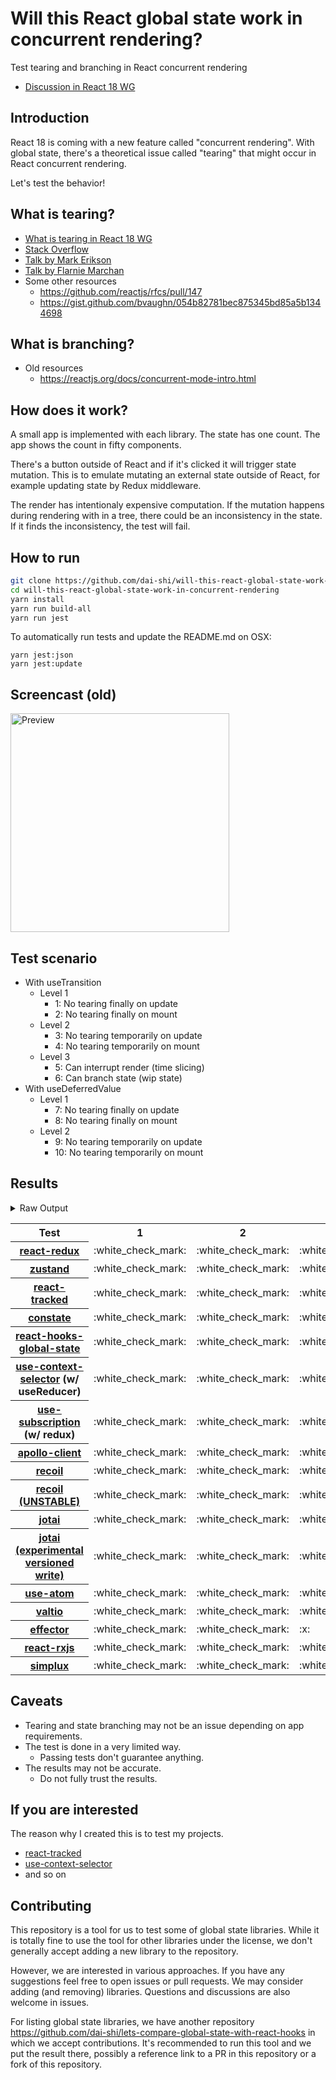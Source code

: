 # Will this React global state work in concurrent rendering?

Test tearing and branching in React concurrent rendering

- [Discussion in React 18 WG](https://github.com/reactwg/react-18/discussions/116)

## Introduction

React 18 is coming with a new feature called "concurrent rendering".
With global state, there's a theoretical issue called "tearing"
that might occur in React concurrent rendering.

Let's test the behavior!

## What is tearing?

- [What is tearing in React 18 WG](https://github.com/reactwg/react-18/discussions/69)
- [Stack Overflow](https://stackoverflow.com/questions/54891675/what-is-tearing-in-the-context-of-the-react-redux)
- [Talk by Mark Erikson](https://www.youtube.com/watch?v=yOZ4Ml9LlWE&t=933s)
- [Talk by Flarnie Marchan](https://www.youtube.com/watch?v=V1Ly-8Z1wQA&t=1079s)
- Some other resources
  - https://github.com/reactjs/rfcs/pull/147
  - https://gist.github.com/bvaughn/054b82781bec875345bd85a5b1344698

## What is branching?

- Old resources
  - https://reactjs.org/docs/concurrent-mode-intro.html

## How does it work?

A small app is implemented with each library.
The state has one count.
The app shows the count in fifty components.

There's a button outside of React and
if it's clicked it will trigger state mutation.
This is to emulate mutating an external state outside of React,
for example updating state by Redux middleware.

The render has intentionaly expensive computation.
If the mutation happens during rendering with in a tree,
there could be an inconsistency in the state.
If it finds the inconsistency, the test will fail.

## How to run

```bash
git clone https://github.com/dai-shi/will-this-react-global-state-work-in-concurrent-rendering.git
cd will-this-react-global-state-work-in-concurrent-rendering
yarn install
yarn run build-all
yarn run jest
```

To automatically run tests and update the README.md on OSX:
```
yarn jest:json
yarn jest:update
```

## Screencast (old)

<img src="https://user-images.githubusercontent.com/490574/61502196-ce109200-aa0d-11e9-9efc-6203545d367c.gif" alt="Preview" width="350" />

## Test scenario

- With useTransition
  - Level 1
    - 1: No tearing finally on update
    - 2: No tearing finally on mount
  - Level 2
    - 3: No tearing temporarily on update
    - 4: No tearing temporarily on mount
  - Level 3
    - 5: Can interrupt render (time slicing)
    - 6: Can branch state (wip state)
- With useDeferredValue
  - Level 1
    - 7: No tearing finally on update
    - 8: No tearing finally on mount
  - Level 2
    - 9: No tearing temporarily on update
    - 10: No tearing temporarily on mount

## Results

<details>
<summary>Raw Output</summary>

```
   With useTransition
     Level 1
       ✓ No tearing finally on update (8138 ms)
       ✓ No tearing finally on mount (4752 ms)
     Level 2
       ✓ No tearing temporarily on update (13087 ms)
       ✓ No tearing temporarily on mount (4672 ms)
     Level 3
       ✕ Can interrupt render (time slicing) (8071 ms)
       ✕ Can branch state (wip state) (6785 ms)
   With useDeferredValue
     Level 1
       ✓ No tearing finally on update (9797 ms)
       ✓ No tearing finally on mount (4674 ms)
     Level 2
       ✓ No tearing temporarily on update (14714 ms)
       ✓ No tearing temporarily on mount (4599 ms)
 zustand
   With useTransition
     Level 1
       ✓ No tearing finally on update (8054 ms)
       ✓ No tearing finally on mount (4687 ms)
     Level 2
       ✓ No tearing temporarily on update (13015 ms)
       ✓ No tearing temporarily on mount (4596 ms)
     Level 3
       ✕ Can interrupt render (time slicing) (8004 ms)
       ✕ Can branch state (wip state) (6680 ms)
   With useDeferredValue
     Level 1
       ✓ No tearing finally on update (9702 ms)
       ✓ No tearing finally on mount (4684 ms)
     Level 2
       ✓ No tearing temporarily on update (14707 ms)
       ✓ No tearing temporarily on mount (4652 ms)
 react-tracked
   With useTransition
     Level 1
       ✓ No tearing finally on update (5605 ms)
       ✓ No tearing finally on mount (15538 ms)
     Level 2
       ✓ No tearing temporarily on update (8703 ms)
       ✓ No tearing temporarily on mount (15466 ms)
     Level 3
       ✓ Can interrupt render (time slicing) (3705 ms)
       ✓ Can branch state (wip state) (8309 ms)
   With useDeferredValue
     Level 1
       ✓ No tearing finally on update (15512 ms)
       ✓ No tearing finally on mount (8594 ms)
     Level 2
       ✓ No tearing temporarily on update (19621 ms)
       ✓ No tearing temporarily on mount (8517 ms)
 constate
   With useTransition
     Level 1
       ✓ No tearing finally on update (4698 ms)
       ✓ No tearing finally on mount (9605 ms)
     Level 2
       ✓ No tearing temporarily on update (8688 ms)
       ✓ No tearing temporarily on mount (8475 ms)
     Level 3
       ✓ Can interrupt render (time slicing) (3704 ms)
       ✓ Can branch state (wip state) (5235 ms)
   With useDeferredValue
     Level 1
       ✓ No tearing finally on update (9684 ms)
       ✓ No tearing finally on mount (5728 ms)
     Level 2
       ✓ No tearing temporarily on update (14723 ms)
       ✓ No tearing temporarily on mount (5641 ms)
 react-hooks-global-state
   With useTransition
     Level 1
       ✓ No tearing finally on update (5618 ms)
       ✓ No tearing finally on mount (9541 ms)
     Level 2
       ✓ No tearing temporarily on update (8702 ms)
       ✕ No tearing temporarily on mount (8467 ms)
     Level 3
       ✓ Can interrupt render (time slicing) (3705 ms)
       ✕ Can branch state (wip state) (10119 ms)
   With useDeferredValue
     Level 1
       ✓ No tearing finally on update (11350 ms)
       ✓ No tearing finally on mount (5728 ms)
     Level 2
       ✓ No tearing temporarily on update (15425 ms)
       ✕ No tearing temporarily on mount (5628 ms)
 use-context-selector
   With useTransition
     Level 1
       ✓ No tearing finally on update (5593 ms)
       ✓ No tearing finally on mount (13622 ms)
     Level 2
       ✓ No tearing temporarily on update (8767 ms)
       ✓ No tearing temporarily on mount (15534 ms)
     Level 3
       ✓ Can interrupt render (time slicing) (3747 ms)
       ✓ Can branch state (wip state) (8329 ms)
   With useDeferredValue
     Level 1
       ✓ No tearing finally on update (15532 ms)
       ✓ No tearing finally on mount (6602 ms)
     Level 2
       ✓ No tearing temporarily on update (19522 ms)
       ✓ No tearing temporarily on mount (6450 ms)
 use-subscription
   With useTransition
     Level 1
       ✓ No tearing finally on update (5624 ms)
       ✓ No tearing finally on mount (9551 ms)
     Level 2
       ✓ No tearing temporarily on update (8715 ms)
       ✕ No tearing temporarily on mount (9489 ms)
     Level 3
       ✓ Can interrupt render (time slicing) (3705 ms)
       ✕ Can branch state (wip state) (10175 ms)
   With useDeferredValue
     Level 1
       ✓ No tearing finally on update (11328 ms)
       ✓ No tearing finally on mount (5739 ms)
     Level 2
       ✓ No tearing temporarily on update (15430 ms)
       ✕ No tearing temporarily on mount (5627 ms)
 apollo-client
   With useTransition
     Level 1
       ✓ No tearing finally on update (8097 ms)
       ✓ No tearing finally on mount (6065 ms)
     Level 2
       ✓ No tearing temporarily on update (13024 ms)
       ✕ No tearing temporarily on mount (5640 ms)
     Level 3
       ✕ Can interrupt render (time slicing) (8064 ms)
       ✕ Can branch state (wip state) (6731 ms)
   With useDeferredValue
     Level 1
       ✓ No tearing finally on update (8508 ms)
       ✓ No tearing finally on mount (5504 ms)
     Level 2
       ✓ No tearing temporarily on update (10592 ms)
       ✕ No tearing temporarily on mount (5459 ms)
 recoil
   With useTransition
     Level 1
       ✓ No tearing finally on update (8047 ms)
       ✓ No tearing finally on mount (4740 ms)
     Level 2
       ✓ No tearing temporarily on update (13005 ms)
       ✓ No tearing temporarily on mount (4672 ms)
     Level 3
       ✕ Can interrupt render (time slicing) (7997 ms)
       ✕ Can branch state (wip state) (6687 ms)
   With useDeferredValue
     Level 1
       ✓ No tearing finally on update (9739 ms)
       ✓ No tearing finally on mount (4710 ms)
     Level 2
       ✓ No tearing temporarily on update (14708 ms)
       ✓ No tearing temporarily on mount (4589 ms)
 recoil_UNSTABLE
   With useTransition
     Level 1
       ✓ No tearing finally on update (5599 ms)
       ✓ No tearing finally on mount (9550 ms)
     Level 2
       ✓ No tearing temporarily on update (8738 ms)
       ✕ No tearing temporarily on mount (8482 ms)
     Level 3
       ✓ Can interrupt render (time slicing) (3751 ms)
       ✕ Can branch state (wip state) (10232 ms)
   With useDeferredValue
     Level 1
       ✓ No tearing finally on update (11307 ms)
       ✓ No tearing finally on mount (5729 ms)
     Level 2
       ✓ No tearing temporarily on update (15443 ms)
       ✕ No tearing temporarily on mount (6622 ms)
 jotai
   With useTransition
     Level 1
       ✓ No tearing finally on update (6647 ms)
       ✓ No tearing finally on mount (11549 ms)
     Level 2
       ✓ No tearing temporarily on update (9735 ms)
       ✕ No tearing temporarily on mount (11502 ms)
     Level 3
       ✓ Can interrupt render (time slicing) (4730 ms)
       ✕ Can branch state (wip state) (11255 ms)
   With useDeferredValue
     Level 1
       ✓ No tearing finally on update (16484 ms)
       ✓ No tearing finally on mount (12499 ms)
     Level 2
       ✓ No tearing temporarily on update (20583 ms)
       ✕ No tearing temporarily on mount (12466 ms)
 jotai-versioned-write
   With useTransition
     Level 1
       ✓ No tearing finally on update (5639 ms)
       ✓ No tearing finally on mount (9574 ms)
     Level 2
       ✓ No tearing temporarily on update (9726 ms)
       ✓ No tearing temporarily on mount (9496 ms)
     Level 3
       ✓ Can interrupt render (time slicing) (4733 ms)
       ✓ Can branch state (wip state) (6259 ms)
   With useDeferredValue
     Level 1
       ✓ No tearing finally on update (11537 ms)
       ✓ No tearing finally on mount (5749 ms)
     Level 2
       ✓ No tearing temporarily on update (15662 ms)
       ✓ No tearing temporarily on mount (6608 ms)
 use-atom
   With useTransition
     Level 1
       ✓ No tearing finally on update (6619 ms)
       ✓ No tearing finally on mount (13560 ms)
     Level 2
       ✓ No tearing temporarily on update (9691 ms)
       ✓ No tearing temporarily on mount (13505 ms)
     Level 3
       ✓ Can interrupt render (time slicing) (4736 ms)
       ✓ Can branch state (wip state) (9249 ms)
   With useDeferredValue
     Level 1
       ✓ No tearing finally on update (16624 ms)
       ✓ No tearing finally on mount (8526 ms)
     Level 2
       ✓ No tearing temporarily on update (20741 ms)
       ✓ No tearing temporarily on mount (6467 ms)
 valtio
   With useTransition
     Level 1
       ✓ No tearing finally on update (8046 ms)
       ✓ No tearing finally on mount (4720 ms)
     Level 2
       ✓ No tearing temporarily on update (13047 ms)
       ✓ No tearing temporarily on mount (4622 ms)
     Level 3
       ✕ Can interrupt render (time slicing) (8051 ms)
       ✕ Can branch state (wip state) (6690 ms)
   With useDeferredValue
     Level 1
       ✓ No tearing finally on update (9729 ms)
       ✓ No tearing finally on mount (4661 ms)
     Level 2
       ✓ No tearing temporarily on update (14722 ms)
       ✓ No tearing temporarily on mount (4693 ms)
 effector
   With useTransition
     Level 1
       ✓ No tearing finally on update (4628 ms)
       ✓ No tearing finally on mount (9613 ms)
     Level 2
       ✕ No tearing temporarily on update (8779 ms)
       ✕ No tearing temporarily on mount (9543 ms)
     Level 3
       ✓ Can interrupt render (time slicing) (3778 ms)
       ✕ Can branch state (wip state) (3034 ms)
   With useDeferredValue
     Level 1
       ✓ No tearing finally on update (9766 ms)
       ✓ No tearing finally on mount (5746 ms)
     Level 2
       ✓ No tearing temporarily on update (14783 ms)
       ✕ No tearing temporarily on mount (5682 ms)
 react-rxjs
   With useTransition
     Level 1
       ✓ No tearing finally on update (8091 ms)
       ✓ No tearing finally on mount (4740 ms)
     Level 2
       ✓ No tearing temporarily on update (13052 ms)
       ✓ No tearing temporarily on mount (4661 ms)
     Level 3
       ✕ Can interrupt render (time slicing) (8081 ms)
       ✕ Can branch state (wip state) (6764 ms)
   With useDeferredValue
     Level 1
       ✓ No tearing finally on update (9816 ms)
       ✓ No tearing finally on mount (4674 ms)
     Level 2
       ✓ No tearing temporarily on update (14729 ms)
       ✓ No tearing temporarily on mount (4606 ms)
 simplux
   With useTransition
     Level 1
       ✓ No tearing finally on update (4618 ms)
       ✓ No tearing finally on mount (9543 ms)
     Level 2
       ✓ No tearing temporarily on update (8713 ms)
       ✓ No tearing temporarily on mount (8487 ms)
     Level 3
       ✓ Can interrupt render (time slicing) (3670 ms)
       ✕ Can branch state (wip state) (10256 ms)
   With useDeferredValue
     Level 1
       ✓ No tearing finally on update (12225 ms)
       ✓ No tearing finally on mount (5744 ms)
     Level 2
       ✓ No tearing temporarily on update (14675 ms)
       ✓ No tearing temporarily on mount (5633 ms)

```
</details>

<table>
<tr><th>Test</th><th>1</th><th>2</th><th>3</th><th>4</th><th>5</th><th>6</th><th>7</th><th>8</th><th>9</th><th>10</th></tr>
	<tr>
		<th><a href="https://react-redux.js.org">react-redux</a></th>
		<td>:white_check_mark:</td>
		<td>:white_check_mark:</td>
		<td>:white_check_mark:</td>
		<td>:white_check_mark:</td>
		<td>:x:</td>
		<td>:x:</td>
		<td>:white_check_mark:</td>
		<td>:white_check_mark:</td>
		<td>:white_check_mark:</td>
		<td>:white_check_mark:</td>
	</tr>
	<tr>
		<th><a href="https://github.com/pmndrs/zustand">zustand</a></th>
		<td>:white_check_mark:</td>
		<td>:white_check_mark:</td>
		<td>:white_check_mark:</td>
		<td>:white_check_mark:</td>
		<td>:x:</td>
		<td>:x:</td>
		<td>:white_check_mark:</td>
		<td>:white_check_mark:</td>
		<td>:white_check_mark:</td>
		<td>:white_check_mark:</td>
	</tr>
	<tr>
		<th><a href="https://react-tracked.js.org">react-tracked</a></th>
		<td>:white_check_mark:</td>
		<td>:white_check_mark:</td>
		<td>:white_check_mark:</td>
		<td>:white_check_mark:</td>
		<td>:white_check_mark:</td>
		<td>:white_check_mark:</td>
		<td>:white_check_mark:</td>
		<td>:white_check_mark:</td>
		<td>:white_check_mark:</td>
		<td>:white_check_mark:</td>
	</tr>
	<tr>
		<th><a href="https://github.com/diegohaz/constate">constate</a></th>
		<td>:white_check_mark:</td>
		<td>:white_check_mark:</td>
		<td>:white_check_mark:</td>
		<td>:white_check_mark:</td>
		<td>:white_check_mark:</td>
		<td>:white_check_mark:</td>
		<td>:white_check_mark:</td>
		<td>:white_check_mark:</td>
		<td>:white_check_mark:</td>
		<td>:white_check_mark:</td>
	</tr>
	<tr>
		<th><a href="https://github.com/dai-shi/react-hooks-global-state">react-hooks-global-state</a></th>
		<td>:white_check_mark:</td>
		<td>:white_check_mark:</td>
		<td>:white_check_mark:</td>
		<td>:x:</td>
		<td>:white_check_mark:</td>
		<td>:x:</td>
		<td>:white_check_mark:</td>
		<td>:white_check_mark:</td>
		<td>:white_check_mark:</td>
		<td>:x:</td>
	</tr>
	<tr>
		<th><a href="https://github.com/dai-shi/use-context-selector">use-context-selector</a> (w/ useReducer)</th>
		<td>:white_check_mark:</td>
		<td>:white_check_mark:</td>
		<td>:white_check_mark:</td>
		<td>:white_check_mark:</td>
		<td>:white_check_mark:</td>
		<td>:white_check_mark:</td>
		<td>:white_check_mark:</td>
		<td>:white_check_mark:</td>
		<td>:white_check_mark:</td>
		<td>:white_check_mark:</td>
	</tr>
	<tr>
		<th><a href="https://github.com/facebook/react/tree/master/packages/use-subscription">use-subscription</a> (w/ redux)</th>
		<td>:white_check_mark:</td>
		<td>:white_check_mark:</td>
		<td>:white_check_mark:</td>
		<td>:x:</td>
		<td>:white_check_mark:</td>
		<td>:x:</td>
		<td>:white_check_mark:</td>
		<td>:white_check_mark:</td>
		<td>:white_check_mark:</td>
		<td>:x:</td>
	</tr>
	<tr>
		<th><a href="https://github.com/apollographql/apollo-client">apollo-client</a></th>
		<td>:white_check_mark:</td>
		<td>:white_check_mark:</td>
		<td>:white_check_mark:</td>
		<td>:x:</td>
		<td>:x:</td>
		<td>:x:</td>
		<td>:white_check_mark:</td>
		<td>:white_check_mark:</td>
		<td>:white_check_mark:</td>
		<td>:x:</td>
	</tr>
	<tr>
		<th><a href="https://recoiljs.org">recoil</a></th>
		<td>:white_check_mark:</td>
		<td>:white_check_mark:</td>
		<td>:white_check_mark:</td>
		<td>:white_check_mark:</td>
		<td>:x:</td>
		<td>:x:</td>
		<td>:white_check_mark:</td>
		<td>:white_check_mark:</td>
		<td>:white_check_mark:</td>
		<td>:white_check_mark:</td>
	</tr>
	<tr>
		<th><a href="https://recoiljs.org">recoil (UNSTABLE)</a></th>
		<td>:white_check_mark:</td>
		<td>:white_check_mark:</td>
		<td>:white_check_mark:</td>
		<td>:x:</td>
		<td>:white_check_mark:</td>
		<td>:x:</td>
		<td>:white_check_mark:</td>
		<td>:white_check_mark:</td>
		<td>:white_check_mark:</td>
		<td>:x:</td>
	</tr>
	<tr>
		<th><a href="https://github.com/pmndrs/jotai">jotai</a></th>
		<td>:white_check_mark:</td>
		<td>:white_check_mark:</td>
		<td>:white_check_mark:</td>
		<td>:x:</td>
		<td>:white_check_mark:</td>
		<td>:x:</td>
		<td>:white_check_mark:</td>
		<td>:white_check_mark:</td>
		<td>:white_check_mark:</td>
		<td>:x:</td>
	</tr>
	<tr>
		<th><a href="https://github.com/pmndrs/jotai">jotai (experimental versioned write)</a></th>
		<td>:white_check_mark:</td>
		<td>:white_check_mark:</td>
		<td>:white_check_mark:</td>
		<td>:white_check_mark:</td>
		<td>:white_check_mark:</td>
		<td>:white_check_mark:</td>
		<td>:white_check_mark:</td>
		<td>:white_check_mark:</td>
		<td>:white_check_mark:</td>
		<td>:white_check_mark:</td>
	</tr>
	<tr>
		<th><a href="https://github.com/dai-shi/use-atom">use-atom</a></th>
		<td>:white_check_mark:</td>
		<td>:white_check_mark:</td>
		<td>:white_check_mark:</td>
		<td>:white_check_mark:</td>
		<td>:white_check_mark:</td>
		<td>:white_check_mark:</td>
		<td>:white_check_mark:</td>
		<td>:white_check_mark:</td>
		<td>:white_check_mark:</td>
		<td>:white_check_mark:</td>
	</tr>
	<tr>
		<th><a href="https://github.com/pmndrs/valtio">valtio</a></th>
		<td>:white_check_mark:</td>
		<td>:white_check_mark:</td>
		<td>:white_check_mark:</td>
		<td>:white_check_mark:</td>
		<td>:x:</td>
		<td>:x:</td>
		<td>:white_check_mark:</td>
		<td>:white_check_mark:</td>
		<td>:white_check_mark:</td>
		<td>:white_check_mark:</td>
	</tr>
	<tr>
		<th><a href="https://github.com/zerobias/effector">effector</a></th>
		<td>:white_check_mark:</td>
		<td>:white_check_mark:</td>
		<td>:x:</td>
		<td>:x:</td>
		<td>:white_check_mark:</td>
		<td>:x:</td>
		<td>:white_check_mark:</td>
		<td>:white_check_mark:</td>
		<td>:white_check_mark:</td>
		<td>:x:</td>
	</tr>
	<tr>
		<th><a href="https://react-rxjs.org">react-rxjs</a></th>
		<td>:white_check_mark:</td>
		<td>:white_check_mark:</td>
		<td>:white_check_mark:</td>
		<td>:white_check_mark:</td>
		<td>:x:</td>
		<td>:x:</td>
		<td>:white_check_mark:</td>
		<td>:white_check_mark:</td>
		<td>:white_check_mark:</td>
		<td>:white_check_mark:</td>
	</tr>
	<tr>
		<th><a href="https://github.com/MrWolfZ/simplux">simplux</a></th>
		<td>:white_check_mark:</td>
		<td>:white_check_mark:</td>
		<td>:white_check_mark:</td>
		<td>:white_check_mark:</td>
		<td>:white_check_mark:</td>
		<td>:x:</td>
		<td>:white_check_mark:</td>
		<td>:white_check_mark:</td>
		<td>:white_check_mark:</td>
		<td>:white_check_mark:</td>
	</tr>

</table>

## Caveats

- Tearing and state branching may not be an issue depending on app requirements.
- The test is done in a very limited way.
  - Passing tests don't guarantee anything.
- The results may not be accurate.
  - Do not fully trust the results.

## If you are interested

The reason why I created this is to test my projects.

- [react-tracked](https://github.com/dai-shi/react-tracked)
- [use-context-selector](https://github.com/dai-shi/use-context-selector)
- and so on

## Contributing

This repository is a tool for us to test some of global state libraries.
While it is totally fine to use the tool for other libraries under the license,
we don't generally accept adding a new library to the repository.

However, we are interested in various approaches.
If you have any suggestions feel free to open issues or pull requests.
We may consider adding (and removing) libraries.
Questions and discussions are also welcome in issues.

For listing global state libraries, we have another repository
https://github.com/dai-shi/lets-compare-global-state-with-react-hooks
in which we accept contributions. It's recommended to run this tool
and we put the result there, possibly a reference link to a PR
in this repository or a fork of this repository.
